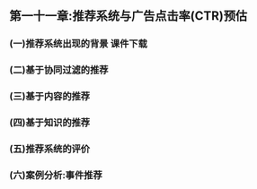 ## 第一十一章:推荐系统与广告点击率(CTR)预估

### (一)推荐系统出现的背景 课件下载
### (二)基于协同过滤的推荐
### (三)基于内容的推荐
### (四)基于知识的推荐
### (五)推荐系统的评价
### (六)案例分析:事件推荐